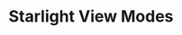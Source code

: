---
title: 'Starlight View Modes'
image: /src/content/showcase/_images/starlight-view-modes.trueberryless.org.webp
url: 'https://starlight-view-modes.trueberryless.org/'
dateAdded: 2024-06-21T00:25:55.113Z
categories:
  - starlight
---